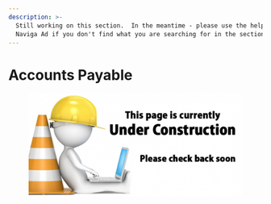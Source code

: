 ```yaml
---
description: >-
  Still working on this section.  In the meantime - please use the help index in
  Naviga Ad if you don't find what you are searching for in the sections below.
---
```


# Accounts Payable

<figure><img src="../../.gitbook/assets/UnderConstruction (1).jpeg" alt=""><figcaption></figcaption></figure>

